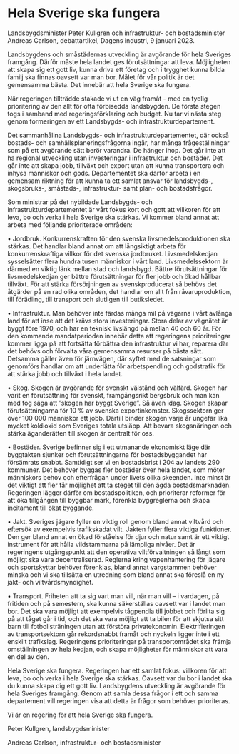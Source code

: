 # Hela Sverige ska fungera

Landsbygdsminister Peter Kullgren och infrastruktur\- och bostadsminister Andreas Carlson, debattartikel, Dagens industri, 9 januari 2023\.


Landsbygdens och småstädernas utveckling är avgörande för hela Sveriges framgång. Därför måste hela landet ges förutsättningar att leva. Möjligheten att skapa sig ett gott liv, kunna driva ett företag och i trygghet kunna bilda familj ska finnas oavsett var man bor. Målet för vår politik är det gemensamma bästa. Det innebär att hela Sverige ska fungera.

När regeringen tillträdde stakade vi ut en väg framåt \- med en tydlig prioritering av den allt för ofta förbisedda landsbygden. De första stegen togs i samband med regeringsförklaring och budget. Nu tar vi nästa steg genom formeringen av ett Landsbygds\- och infrastrukturdepartement.

Det sammanhållna Landsbygds\- och infrastrukturdepartementet, där också bostads\- och samhällsplaneringsfrågorna ingår, har många frågeställningar som på ett avgörande sätt berör varandra. De hänger ihop. Det går inte att ha regional utveckling utan investeringar i infrastruktur och bostäder. Det går inte att skapa jobb, tillväxt och export utan att kunna transportera och inhysa människor och gods. Departementet ska därför arbeta i en gemensam riktning för att kunna ta ett samlat ansvar för landsbygds\-, skogsbruks\-, småstads\-, infrastruktur\- samt plan\- och bostadsfrågor.

Som ministrar på det nybildade Landsbygds\- och infrastrukturdepartementet är vårt fokus kort och gott att villkoren för att leva, bo och verka i hela Sverige ska stärkas. Vi kommer bland annat att arbeta med följande prioriterade områden:

• Jordbruk. Konkurrenskraften för den svenska livsmedelsproduktionen ska stärkas. Det handlar bland annat om att långsiktigt arbeta för konkurrenskraftiga villkor för det svenska jordbruket. Livsmedelskedjan sysselsätter flera hundra tusen människor i vårt land. Livsmedelssektorn är därmed en viktig länk mellan stad och landsbygd. Bättre förutsättningar för livsmedelskedjan ger bättre förutsättningar för fler jobb och ökad hållbar tillväxt. För att stärka försörjningen av svenskproducerat så behövs det åtgärder på en rad olika områden, det handlar om allt från råvaruproduktion, till förädling, till transport och slutligen till butiksledet.

• Infrastruktur. Man behöver inte färdas många mil på vägarna i vårt avlånga land för att inse att det krävs stora investeringar. Stora delar av vägnätet är byggt före 1970, och har en teknisk livslängd på mellan 40 och 60 år. För den kommande mandatperioden innebär detta att regeringens prioriteringar kommer ligga på att fortsätta förbättra den infrastruktur vi har, reparera där det behövs och förvalta våra gemensamma resurser på bästa sätt. Detsamma gäller även för järnvägen, där syftet med de satsningar som genomförs handlar om att underlätta för arbetspendling och godstrafik för att stärka jobb och tillväxt i hela landet.

• Skog. Skogen är avgörande för svenskt välstånd och välfärd. Skogen har varit en förutsättning för svenskt, framgångsrikt bergsbruk och man kan med fog säga att ”skogen har byggt Sverige”. Så även idag. Skogen skapar förutsättningarna för 10 % av svenska exportinkomster. Skogssektorn ger över 100 000 människor ett jobb. Därtill binder skogen varje år ungefär lika mycket koldioxid som Sveriges totala utsläpp. Att bevara skogsnäringen och stärka äganderätten till skogen är centralt för oss.

• Bostäder. Sverige befinner sig i ett utmanande ekonomiskt läge där byggtakten sjunker och förutsättningarna för bostadsbyggandet har försämrats snabbt. Samtidigt ser vi en bostadsbrist i 204 av landets 290 kommuner. Det behöver byggas fler bostäder över hela landet, som möter människors behov och efterfrågan under livets olika skeenden. Inte minst är det viktigt att fler får möjlighet att ta steget till den ägda bostadsmarknaden. Regeringen lägger därför om bostadspolitiken, och prioriterar reformer för att öka tillgången till byggbar mark, förenkla byggreglerna och skapa incitament till ökat byggande.

• Jakt. Sveriges jägare fyller en viktig roll genom bland annat viltvård och eftersök av exempelvis trafikskadat vilt. Jakten fyller flera viktiga funktioner. Den ger bland annat en ökad förståelse för djur och natur samt är ett viktigt instrument för att hålla vildstammarna på lämpliga nivåer. Det är regeringens utgångspunkt att den operativa viltförvaltningen så långt som möjligt ska vara decentraliserad. Reglerna kring vapenhantering för jägare och sportskyttar behöver förenklas, bland annat vargstammen behöver minska och vi ska tillsätta en utredning som bland annat ska föreslå en ny jakt\- och viltvårdsmyndighet.

• Transport. Friheten att ta sig vart man vill, när man vill – i vardagen, på fritiden och på semestern, ska kunna säkerställas oavsett var i landet man bor. Det ska vara möjligt att exempelvis tågpendla till jobbet och förlita sig på att tåget går i tid, och det ska vara möjligt att ta bilen för att skjutsa sitt barn till fotbollsträningen utan att förstöra privatekonomin. Elektrifieringen av transportsektorn går rekordsnabbt framåt och nyckeln ligger inte i ett enskilt trafikslag. Regeringens prioriteringar på transportområdet ska främja omställningen av hela kedjan, och skapa möjligheter för människor att vara en del av den.

Hela Sverige ska fungera. Regeringen har ett samlat fokus: villkoren för att leva, bo och verka i hela Sverige ska stärkas. Oavsett var du bor i landet ska du kunna skapa dig ett gott liv. Landsbygdens utveckling är avgörande för hela Sveriges framgång. Genom att samla dessa frågor i ett och samma departement vill regeringen visa att detta är frågor som behöver prioriteras.

Vi är en regering för att hela Sverige ska fungera.

Peter Kullgren, landsbygdsminister

Andreas Carlson, infrastruktur\- och bostadsminister
